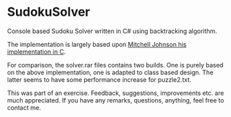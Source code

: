 # SudokuSolver
Console based Sudoku Solver written in C# using backtracking algorithm. 

The implementation is largely based upon [Mitchell Johnson his implementation in C](https://spin.atomicobject.com/2012/06/18/solving-sudoku-in-c-with-recursive-backtracking/).

For comparison, the solver.rar files contains two builds. One is purely based on the above implementation, one is adapted to class based design. The latter seems to have some performance increase for puzzle2.txt.

This was part of an exercise. Feedback, suggestions, improvements etc. are much appreciated. If you have any remarks, questions, anything, feel free to contact me.


